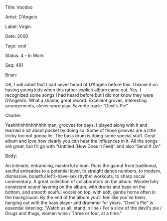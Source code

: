 Title:  Voodoo

Artist: D'Angelo

Label:  Virgin

Date:   2000

Tags:   soul

Status: 4 - In Work

Seq:    481

Brian: 

OK, I will admit that I had never heard of D’Angelo before this. I blame it on having young kids when this rather explicit album came out. Yes, I recognized some songs I had heard before but I did not know they were D’Angelo’s. What a shame, great record. Excellent groves, interesting arrangements, clever word play. Favorite track: “Devil’s Pie”


Charlie: 

Yeahhhhhhhhhhhhh man, grooves for days. I played along with it and learned a lot about pocket by doing so. Some of those grooves are a little tricky too not gonna lie. The bass drum is doing some special stuff. Great album and love how clearly you can hear the influences in it. All the songs are great, but I’ll go with “Untitled (How Does It Feel)” and also “Send It On”


Body: 

An intimate, entrancing, masterful album. Runs the gamut from traditional, soulful entreaties to a potential lover, to straight dance numbers, to modern, dismissive, boastful let's-have-sex rhythm workouts, to sharp social commentary. A great collection of collaborators on the album. Wonderfully consistent sound layering on the album, with drums and bass on the bottom, and smooth soulful vocals on top, with soft, gentle horns often in the background. By the end of the album you'll feel like you've been hanging out with the bass player and drummer for years. "Devil's Pie" is essential listening: "Watch us all, stand in line / For a slice of the devil's pie / Drugs and thugs, women wine / Three or four, at a time."
